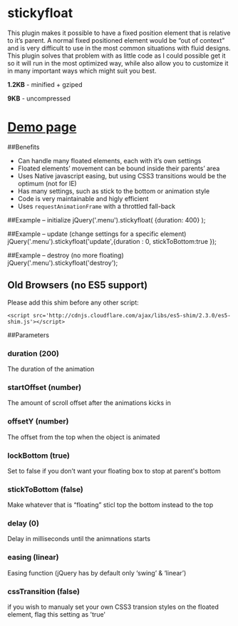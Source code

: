 stickyfloat
===========

This plugin makes it possible to have a fixed position element that is relative to it’s parent. A normal fixed positioned element would be “out of context” and is very difficult to use in the most common situations with fluid designs. This plugin solves that problem with as little code as I could possible get it so it will run in the most optimized way, while also allow you to customize it in many important ways which might suit you best.

**1.2KB** - minified + gziped

**9KB** - uncompressed

# [Demo page](http://dropthebit.com/demos/stickyfloat/stickyfloat.html)

##Benefits

* Can handle many floated elements, each with it’s own settings
* Floated elements’ movement can be bound inside their parents’ area
* Uses Native javascript easing, but using CSS3 transitions would be the optimum (not for IE)
* Has many settings, such as stick to the bottom or animation style
* Code is very maintainable and higly efficient
* Uses `requestAnimationFrame` with a throttled fall-back

##Example – initialize
    jQuery('.menu').stickyfloat( {duration: 400} );
    
##Example – update (change settings for a specific element)
    jQuery('.menu').stickyfloat('update',{duration : 0, stickToBottom:true });

##Example – destroy (no more floating)
    jQuery('.menu').stickyfloat('destroy');


## Old Browsers (no ES5 support)
Please add this shim before any other script:
    
    <script src='http://cdnjs.cloudflare.com/ajax/libs/es5-shim/2.3.0/es5-shim.js'></script>
	
##Parameters

### duration (200)
The duration of the animation
	
### startOffset (number)
The amount of scroll offset after the animations kicks in
	
### offsetY (number)
The offset from the top when the object is animated
	
### lockBottom (true)
Set to false if you don’t want your floating box to stop at parent's bottom
	
### stickToBottom (false)
Make whatever that is “floating” sticl top the bottom instead to the top 
	
### delay (0)
Delay in milliseconds until the animnations starts  
	
### easing (linear)
Easing function (jQuery has by default only ‘swing’ & ‘linear’) 
	
### cssTransition (false)
if you wish to manualy set your own CSS3 transion styles on the floated element, flag this setting as 'true'